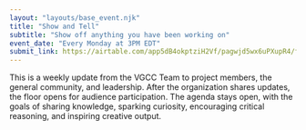 ```yaml
---
layout: "layouts/base_event.njk"
title: "Show and Tell"
subtitle: "Show off anything you have been working on"
event_date: "Every Monday at 3PM EDT"
submit_link: https://airtable.com/app5dB4okptziH2Vf/pagwjd5wx6uPXupR4/form
---
```


This is a weekly update from the VGCC Team to project members, the general community, and leadership. After the organization shares updates, the floor opens for audience participation. The agenda stays open, with the goals of sharing knowledge, sparking curiosity, encouraging critical reasoning, and inspiring creative output. 